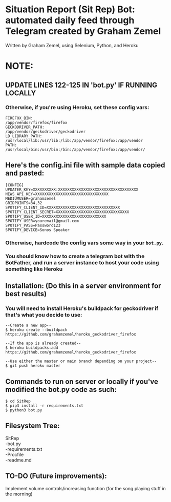 # Situation Report (Sit Rep) Bot: automated daily feed through Telegram created by Graham Zemel
Written by Graham Zemel, using Selenium, Python, and Heroku
# NOTE: 
## UPDATE LINES 122-125 IN 'bot.py' IF RUNNING LOCALLY  
### Otherwise, if you're using Heroku, set these config vars:
```
FIREFOX_BIN:
/app/vendor/firefox/firefox
GECKODRIVER_PATH:
/app/vendor/geckodriver/geckodriver
LD_LIBRARY_PATH:
/usr/local/lib:/usr/lib:/lib:/app/vendor/firefox:/app/vendor
PATH:
/usr/local/bin:/usr/bin:/bin:/app/vendor/firefox:/app/vendor/
```

## Here's the config.ini file with sample data copied and pasted:
```
[CONFIG]
UPDATER_KEY=XXXXXXXXXX:XXXXXXXXXXXXXXXXXXXXXXXXXXXXXXXXXXX
NEWS_API_KEY=XXXXXXXXXXXXXXXXXXXXXXXXXXXXXXXX
MEDIUMUSER=grahamzemel
GRIDPOINTS=34,32
SPOTIFY_CLIENT_ID=XXXXXXXXXXXXXXXXXXXXXXXXXXXXXXXX
SPOTIFY_CLIENT_SECRET=XXXXXXXXXXXXXXXXXXXXXXXXXXXXXXXX
SPOTIFY_USER_ID=XXXXXXXXXXXXXXXXXXXXXXXXXXXX
SPOTIFY_USER=youremail@gmail.com
SPOTIFY_PASS=Password123
SPOTIFY_DEVICE=Sonos Speaker
```
### Otherwise, hardcode the config vars some way in your `bot.py`.  

### You should know how to create a telegram bot with the BotFather, and run a server instance to host your code using something like Heroku  
## Installation: (Do this in a server environment for best results)

### You will need to install Heroku's buildpack for geckodriver if that's what you decide to use:

```shell
--Create a new app--
$ heroku create --buildpack https://github.com/grahamzemel/heroku_geckodriver_firefox

--If the app is already created--
$ heroku buildpacks:add https://github.com/grahamzemel/heroku_geckodriver_firefox

--Use either the master or main branch depending on your project--
$ git push heroku master
```
## Commands to run on server or locally if you've modified the bot.py code as such:
```
$ cd SitRep  
$ pip3 install -r requirements.txt  
$ python3 bot.py
```
## Filesystem Tree:  
SitRep  
-bot.py  
-requirements.txt  
-Procfile  
-readme.md  

## TO-DO (Future improvements):
Implement volume controls/increasing function (for the song playing stuff in the morning)
